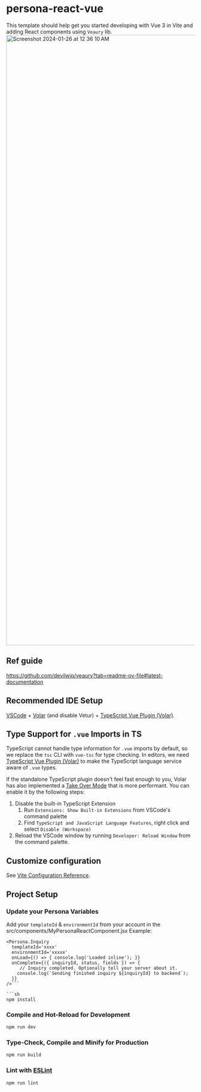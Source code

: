 # persona-react-vue

This template should help get you started developing with Vue 3 in Vite and adding React components using `Veaury` lib.
<img width="1626" alt="Screenshot 2024-01-26 at 12 36 10 AM" src="https://github.com/sandeepnandula/Persona-React-Vue3/assets/23185756/2f694f7c-d016-4403-8ca7-65a49ba75768">


## Ref guide
https://github.com/devilwjp/veaury?tab=readme-ov-file#latest-documentation

## Recommended IDE Setup

[VSCode](https://code.visualstudio.com/) + [Volar](https://marketplace.visualstudio.com/items?itemName=Vue.volar) (and disable Vetur) + [TypeScript Vue Plugin (Volar)](https://marketplace.visualstudio.com/items?itemName=Vue.vscode-typescript-vue-plugin).

## Type Support for `.vue` Imports in TS

TypeScript cannot handle type information for `.vue` imports by default, so we replace the `tsc` CLI with `vue-tsc` for type checking. In editors, we need [TypeScript Vue Plugin (Volar)](https://marketplace.visualstudio.com/items?itemName=Vue.vscode-typescript-vue-plugin) to make the TypeScript language service aware of `.vue` types.

If the standalone TypeScript plugin doesn't feel fast enough to you, Volar has also implemented a [Take Over Mode](https://github.com/johnsoncodehk/volar/discussions/471#discussioncomment-1361669) that is more performant. You can enable it by the following steps:

1. Disable the built-in TypeScript Extension
    1) Run `Extensions: Show Built-in Extensions` from VSCode's command palette
    2) Find `TypeScript and JavaScript Language Features`, right click and select `Disable (Workspace)`
2. Reload the VSCode window by running `Developer: Reload Window` from the command palette.

## Customize configuration

See [Vite Configuration Reference](https://vitejs.dev/config/).


## Project Setup

### Update your Persona Variables

Add your `templateId` & `environmentId` from your account in the src/components/MyPersonaReactComponent.jsx
Example:
  ```
  <Persona.Inquiry
    templateId='xxxx'
    environmentId='xxxxx'
    onLoad={() => { console.log('Loaded inline'); }}
    onComplete={({ inquiryId, status, fields }) => {
       // Inquiry completed. Optionally tell your server about it.
      console.log(`Sending finished inquiry ${inquiryId} to backend`);
    }}
  />```

```sh
npm install
```

### Compile and Hot-Reload for Development

```sh
npm run dev
```

### Type-Check, Compile and Minify for Production

```sh
npm run build
```

### Lint with [ESLint](https://eslint.org/)

```sh
npm run lint
```
